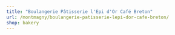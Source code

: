 ```yaml
---
title: "Boulangerie Pâtisserie l'Epi d'Or Café Breton"
url: /montmagny/boulangerie-patisserie-lepi-dor-cafe-breton/
shop: bakery
---
```

